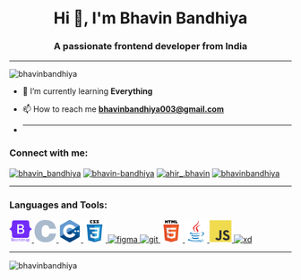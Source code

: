 <h1 align="center">Hi 👋, I'm Bhavin Bandhiya</h1>
<h3 align="center">A passionate frontend developer from India</h3>
<hr>

<p align="left"> <img src="https://komarev.com/ghpvc/?username=bhavinbandhiya&label=Profile%20views&color=0e75b6&style=flat" alt="bhavinbandhiya" /> </p>

- 🌱 I’m currently learning **Everything**

- 📫 How to reach me **bhavinbandhiya003@gmail.com**
- <hr>

<h3 align="left">Connect with me:</h3>
<p align="left">
<a href="https://twitter.com/bhavin_bandhiya" target="blank"><img align="center" src="https://raw.githubusercontent.com/rahuldkjain/github-profile-readme-generator/neutral-icons/src/images/icons/Social/twitter.svg" alt="bhavin_bandhiya" height="30" width="40" /></a>
<a href="https://linkedin.com/in/bhavin-bandhiya" target="blank"><img align="center" src="https://raw.githubusercontent.com/rahuldkjain/github-profile-readme-generator/neutral-icons/src/images/icons/Social/linked-in-alt.svg" alt="bhavin-bandhiya" height="30" width="40" /></a>
<a href="https://instagram.com/ahir_.bhavin" target="blank"><img align="center" src="https://raw.githubusercontent.com/rahuldkjain/github-profile-readme-generator/neutral-icons/src/images/icons/Social/instagram.svg" alt="ahir_.bhavin" height="30" width="40" /></a>
<a href="https://www.codechef.com/users/bhavinbandhiya" target="blank"><img align="center" src="https://cdn.jsdelivr.net/npm/simple-icons@3.1.0/icons/codechef.svg" alt="bhavinbandhiya" height="30" width="40" /></a>
</p>

<hr>

<h3 align="left">Languages and Tools:</h3>
<p align="left"> <a href="https://getbootstrap.com" target="_blank"> <img src="https://raw.githubusercontent.com/devicons/devicon/master/icons/bootstrap/bootstrap-plain-wordmark.svg" alt="bootstrap" width="40" height="40"/> </a> <a href="https://www.cprogramming.com/" target="_blank"> <img src="https://raw.githubusercontent.com/devicons/devicon/master/icons/c/c-original.svg" alt="c" width="40" height="40"/> </a> <a href="https://www.w3schools.com/cpp/" target="_blank"> <img src="https://raw.githubusercontent.com/devicons/devicon/master/icons/cplusplus/cplusplus-original.svg" alt="cplusplus" width="40" height="40"/> </a> <a href="https://www.w3schools.com/css/" target="_blank"> <img src="https://raw.githubusercontent.com/devicons/devicon/master/icons/css3/css3-original-wordmark.svg" alt="css3" width="40" height="40"/> </a> <a href="https://www.figma.com/" target="_blank"> <img src="https://www.vectorlogo.zone/logos/figma/figma-icon.svg" alt="figma" width="40" height="40"/> </a> <a href="https://git-scm.com/" target="_blank"> <img src="https://www.vectorlogo.zone/logos/git-scm/git-scm-icon.svg" alt="git" width="40" height="40"/> </a> <a href="https://www.w3.org/html/" target="_blank"> <img src="https://raw.githubusercontent.com/devicons/devicon/master/icons/html5/html5-original-wordmark.svg" alt="html5" width="40" height="40"/> </a> <a href="https://www.java.com" target="_blank"> <img src="https://raw.githubusercontent.com/devicons/devicon/master/icons/java/java-original.svg" alt="java" width="40" height="40"/> </a> <a href="https://developer.mozilla.org/en-US/docs/Web/JavaScript" target="_blank"> <img src="https://raw.githubusercontent.com/devicons/devicon/master/icons/javascript/javascript-original.svg" alt="javascript" width="40" height="40"/> </a> <a href="https://www.adobe.com/products/xd.html" target="_blank"> <img src="https://cdn.worldvectorlogo.com/logos/adobe-xd.svg" alt="xd" width="40" height="40"/> </a> </p>
<hr>
<p><img align="center" src="https://github-readme-stats.vercel.app/api/top-langs?username=bhavinbandhiya&show_icons=true&locale=en&layout=compact" alt="bhavinbandhiya" /></p>
